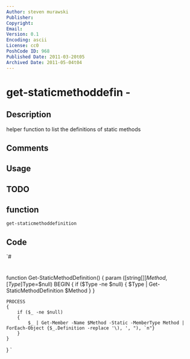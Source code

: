 ```yaml
---
Author: steven murawski
Publisher: 
Copyright: 
Email: 
Version: 0.1
Encoding: ascii
License: cc0
PoshCode ID: 968
Published Date: 2011-03-20t05
Archived Date: 2011-05-04t04
---
```


# get-staticmethoddefin - 

## Description

helper function to list the definitions of static methods

## Comments



## Usage



## TODO



## function

`get-staticmethoddefinition`

## Code

`#
 #
 
 
 function Get-StaticMethodDefinition()
 {
 	param ([string[]]$Method, [Type]$Type=$null)
 	BEGIN
 	{
 		if ($Type -ne $null)
 		{
 			$Type | Get-StaticMethodDefinition $Method
 		}
 	}
 	
 	PROCESS
 	{
 		if ($_ -ne $null)
 		{
 			$_ | Get-Member -Name $Method -Static -MemberType Method | ForEach-Object {$_.Definition -replace '\), ', "), `n"}
 		}
 	}
 }
`

